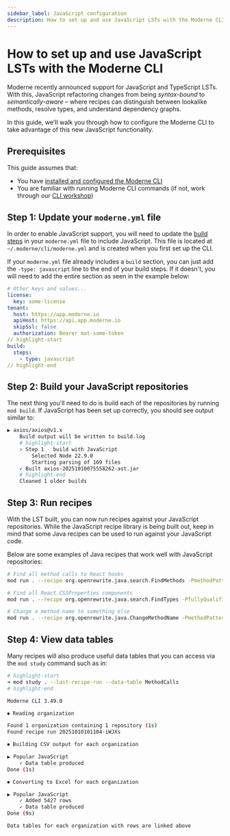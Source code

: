 ```yaml
---
sidebar_label: JavaScript configuration
description: How to set up and use JavaScript LSTs with the Moderne CLI.
---
```


# How to set up and use JavaScript LSTs with the Moderne CLI

Moderne recently announced support for JavaScript and TypeScript LSTs. With this, JavaScript refactoring changes from being _syntax-bound_ to _semantically-aware_ – where recipes can distinguish between lookalike methods, resolve types, and understand dependency graphs.

In this guide, we'll walk you through how to configure the Moderne CLI to take advantage of this new JavaScript functionality.

## Prerequisites

This guide assumes that:

* You have [installed and configured the Moderne CLI](../getting-started/cli-intro.md)
* You are familiar with running Moderne CLI commands (if not, work through our [CLI workshop](../getting-started/moderne-cli-workshop.md))

## Step 1: Update your `moderne.yml` file

In order to enable JavaScript support, you will need to update the [build steps](./build-steps.md) in your `moderne.yml` file to include JavaScript. This file is located at `~/.moderne/cli/moderne.yml` and is created when you first set up the CLI.

If your `moderne.yml` file already includes a `build` section, you can just add the `-type: javascript` line to the end of your build steps. If it doesn't, you will need to add the entire section as seen in the example below:

```yml title="moderne.yml"
# Other keys and values...
license:
  key: some-license
tenant:
  host: https://app.moderne.io
  apiHost: https://api.app.moderne.io
  skipSsl: false
  authorization: Bearer mat-some-token
// highlight-start
build:
  steps:
    - type: javascript
// highlight-end
```

## Step 2: Build your JavaScript repositories

The next thing you'll need to do is build each of the repositories by running `mod build`. If JavaScript has been set up correctly, you should see output similar to:

```bash
▶ axios/axios@v1.x
    Build output will be written to build.log
    # highlight-start
    > Step 1 - build with JavaScript
        Selected Node 22.9.0
        Starting parsing of 169 files
    ✓ Built axios-20251010075558262-ast.jar
    # highlight-end
    Cleaned 1 older builds
```

## Step 3: Run recipes

With the LST built, you can now run recipes against your JavaScript repositories. While the JavaScript recipe library is being built out, keep in mind that some Java recipes can be used to run against your JavaScript code.

Below are some examples of Java recipes that work well with JavaScript repositories:

```bash
# Find all method calls to React hooks
mod run . --recipe org.openrewrite.java.search.FindMethods -PmethodPattern="React use*(..)"

# Find all React.CSSProperties components
mod run . --recipe org.openrewrite.java.search.FindTypes -PfullyQualifiedTypeName="React.CSSProperties"

# Change a method name to something else
mod run . --recipe org.openrewrite.java.ChangeMethodName -PmethodPattern="* test(..)" -PnewMethodName="customTest"
```

## Step 4: View data tables

Many recipes will also produce useful data tables that you can access via the `mod study` command such as in:

```bash
# highlight-start
➜ mod study . --last-recipe-run --data-table MethodCalls
# highlight-end

Moderne CLI 3.49.0

⏺ Reading organization

Found 1 organization containing 1 repository (1s)
Found recipe run 20251010101104-iWJXs

⏺ Building CSV output for each organization

▶ Popular JavaScript
    ✓ Data table produced
Done (1s)

⏺ Converting to Excel for each organization

▶ Popular JavaScript
    ✓ Added 5427 rows
    ✓ Data table produced
Done (9s)

Data tables for each organization with rows are linked above
```